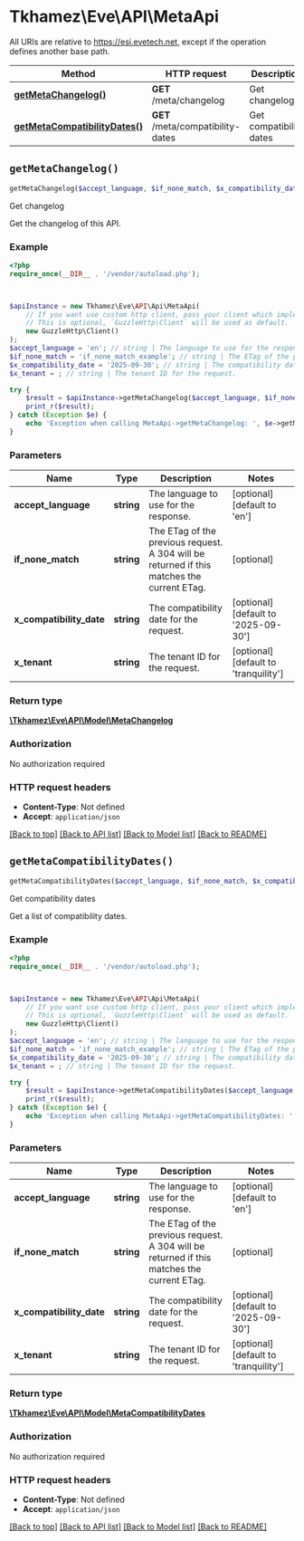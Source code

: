 # Tkhamez\Eve\API\MetaApi

All URIs are relative to https://esi.evetech.net, except if the operation defines another base path.

| Method | HTTP request | Description |
| ------------- | ------------- | ------------- |
| [**getMetaChangelog()**](MetaApi.md#getMetaChangelog) | **GET** /meta/changelog | Get changelog |
| [**getMetaCompatibilityDates()**](MetaApi.md#getMetaCompatibilityDates) | **GET** /meta/compatibility-dates | Get compatibility dates |


## `getMetaChangelog()`

```php
getMetaChangelog($accept_language, $if_none_match, $x_compatibility_date, $x_tenant): \Tkhamez\Eve\API\Model\MetaChangelog
```

Get changelog

Get the changelog of this API.

### Example

```php
<?php
require_once(__DIR__ . '/vendor/autoload.php');



$apiInstance = new Tkhamez\Eve\API\Api\MetaApi(
    // If you want use custom http client, pass your client which implements `GuzzleHttp\ClientInterface`.
    // This is optional, `GuzzleHttp\Client` will be used as default.
    new GuzzleHttp\Client()
);
$accept_language = 'en'; // string | The language to use for the response.
$if_none_match = 'if_none_match_example'; // string | The ETag of the previous request. A 304 will be returned if this matches the current ETag.
$x_compatibility_date = '2025-09-30'; // string | The compatibility date for the request.
$x_tenant = ; // string | The tenant ID for the request.

try {
    $result = $apiInstance->getMetaChangelog($accept_language, $if_none_match, $x_compatibility_date, $x_tenant);
    print_r($result);
} catch (Exception $e) {
    echo 'Exception when calling MetaApi->getMetaChangelog: ', $e->getMessage(), PHP_EOL;
}
```

### Parameters

| Name | Type | Description  | Notes |
| ------------- | ------------- | ------------- | ------------- |
| **accept_language** | **string**| The language to use for the response. | [optional] [default to &#39;en&#39;] |
| **if_none_match** | **string**| The ETag of the previous request. A 304 will be returned if this matches the current ETag. | [optional] |
| **x_compatibility_date** | **string**| The compatibility date for the request. | [optional] [default to &#39;2025-09-30&#39;] |
| **x_tenant** | **string**| The tenant ID for the request. | [optional] [default to &#39;tranquility&#39;] |

### Return type

[**\Tkhamez\Eve\API\Model\MetaChangelog**](../Model/MetaChangelog.md)

### Authorization

No authorization required

### HTTP request headers

- **Content-Type**: Not defined
- **Accept**: `application/json`

[[Back to top]](#) [[Back to API list]](../../README.md#endpoints)
[[Back to Model list]](../../README.md#models)
[[Back to README]](../../README.md)

## `getMetaCompatibilityDates()`

```php
getMetaCompatibilityDates($accept_language, $if_none_match, $x_compatibility_date, $x_tenant): \Tkhamez\Eve\API\Model\MetaCompatibilityDates
```

Get compatibility dates

Get a list of compatibility dates.

### Example

```php
<?php
require_once(__DIR__ . '/vendor/autoload.php');



$apiInstance = new Tkhamez\Eve\API\Api\MetaApi(
    // If you want use custom http client, pass your client which implements `GuzzleHttp\ClientInterface`.
    // This is optional, `GuzzleHttp\Client` will be used as default.
    new GuzzleHttp\Client()
);
$accept_language = 'en'; // string | The language to use for the response.
$if_none_match = 'if_none_match_example'; // string | The ETag of the previous request. A 304 will be returned if this matches the current ETag.
$x_compatibility_date = '2025-09-30'; // string | The compatibility date for the request.
$x_tenant = ; // string | The tenant ID for the request.

try {
    $result = $apiInstance->getMetaCompatibilityDates($accept_language, $if_none_match, $x_compatibility_date, $x_tenant);
    print_r($result);
} catch (Exception $e) {
    echo 'Exception when calling MetaApi->getMetaCompatibilityDates: ', $e->getMessage(), PHP_EOL;
}
```

### Parameters

| Name | Type | Description  | Notes |
| ------------- | ------------- | ------------- | ------------- |
| **accept_language** | **string**| The language to use for the response. | [optional] [default to &#39;en&#39;] |
| **if_none_match** | **string**| The ETag of the previous request. A 304 will be returned if this matches the current ETag. | [optional] |
| **x_compatibility_date** | **string**| The compatibility date for the request. | [optional] [default to &#39;2025-09-30&#39;] |
| **x_tenant** | **string**| The tenant ID for the request. | [optional] [default to &#39;tranquility&#39;] |

### Return type

[**\Tkhamez\Eve\API\Model\MetaCompatibilityDates**](../Model/MetaCompatibilityDates.md)

### Authorization

No authorization required

### HTTP request headers

- **Content-Type**: Not defined
- **Accept**: `application/json`

[[Back to top]](#) [[Back to API list]](../../README.md#endpoints)
[[Back to Model list]](../../README.md#models)
[[Back to README]](../../README.md)
